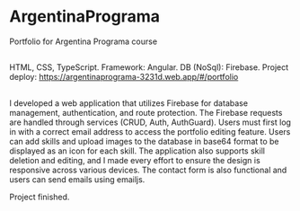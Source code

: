 # ArgentinaPrograma

Portfolio for Argentina Programa course

##

HTML, CSS, TypeScript.
Framework: Angular.
DB (NoSql): Firebase.
Project deploy: https://argentinaprograma-3231d.web.app/#/portfolio

##

I developed a web application that utilizes Firebase for database management, authentication, and route protection. The Firebase requests are handled through services (CRUD, Auth, AuthGuard). Users must first log in with a correct email address to access the portfolio editing feature. Users can add skills and upload images to the database in base64 format to be displayed as an icon for each skill. The application also supports skill deletion and editing, and I made every effort to ensure the design is responsive across various devices. The contact form is also functional and users can send emails using emailjs.


Project finished.
